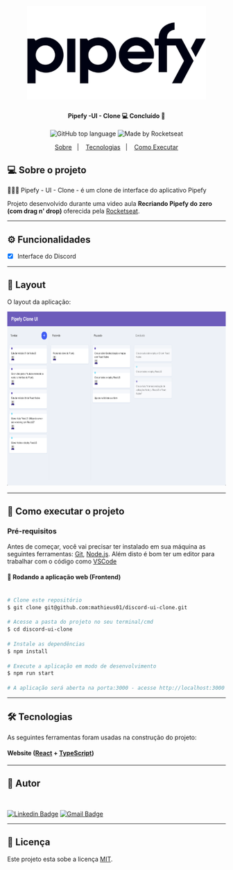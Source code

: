 <h1 align="center">
	<img alt="NextLevelWeek" title="#NextLevelWeek" src="./.github/logo.png" style="height: 216px;" />
</h1>

<h4 align="center"> 
	Pipefy -UI - Clone 💻 Concluído 🚀 
</h4>

<p align="center">
  <img alt="GitHub top language" src="https://img.shields.io/badge/typescript-95.3%25-blue">
  <img alt="Made by Rocketseat" src="https://img.shields.io/badge/made%20by-Rocketseat-blueviolet">
</p>

<p align="center">
  <a href="#bookmark-sobre">Sobre</a>&nbsp;&nbsp;&nbsp;|&nbsp;&nbsp;&nbsp;
  <a href="#rocket-tecnologias">Tecnologias</a>&nbsp;&nbsp;&nbsp;|&nbsp;&nbsp;&nbsp;
  <a href="#boom-como-executar">Como Executar</a>
</p>

## 💻 Sobre o projeto

👨🏽‍💻 Pipefy - UI - Clone - é um clone de interface do aplicativo Pipefy

Projeto desenvolvido durante uma video aula **Recriando Pipefy do zero (com drag n' drop)** oferecida pela [Rocketseat](https://www.youtube.com/watch?v=awRtgpRsdTQ&t=1865s).

---

## ⚙️ Funcionalidades

- [x] Interface do Discord

---

## 🎨 Layout

O layout da aplicação:

<p align="center">
	<img alt="NextLevelWeek" title="#NextLevelWeek" src="./.github/dashboard.png" style="height: 400px;" />
</p>

---

## 🚀 Como executar o projeto

### Pré-requisitos

Antes de começar, você vai precisar ter instalado em sua máquina as seguintes ferramentas:
[Git](https://git-scm.com), [Node.js](https://nodejs.org/en/).
Além disto é bom ter um editor para trabalhar com o código como [VSCode](https://code.visualstudio.com/)

#### 🧭 Rodando a aplicação web (Frontend)

```bash

# Clone este repositório
$ git clone git@github.com:mathieus01/discord-ui-clone.git

# Acesse a pasta do projeto no seu terminal/cmd
$ cd discord-ui-clone

# Instale as dependências
$ npm install

# Execute a aplicação em modo de desenvolvimento
$ npm run start

# A aplicação será aberta na porta:3000 - acesse http://localhost:3000

```

---

## 🛠 Tecnologias

As seguintes ferramentas foram usadas na construção do projeto:

#### **Website** ([React](https://reactjs.org/) + [TypeScript](https://www.typescriptlang.org/))

---

## 🦸 Autor

 <img style="border-radius: 50%;" src="https://instagram.fbsb10-1.fna.fbcdn.net/v/t51.2885-15/e35/75388583_146956426561379_7918283599763404264_n.jpg?_nc_ht=instagram.fbsb10-1.fna.fbcdn.net&_nc_cat=111&_nc_ohc=H4L5xlLdW78AX8YA1tX&_nc_tp=18&oh=0dedc2d0a58e2efa33633c88e8c62740&oe=5F9955AE" width="100px;" alt=""/>

[![Linkedin Badge](https://img.shields.io/badge/-Matheus_Nunes-blue?style=flat-square&logo=Linkedin&logoColor=white&link=https://www.linkedin.com/in/mnunesth/)](https://www.linkedin.com/in/tgmarinho/)
[![Gmail Badge](https://img.shields.io/badge/-mathieusnunes@gmail.com-c14438?style=flat-square&logo=Gmail&logoColor=white&link=mailto:mathieusnunes@gmail.com)](mailto:tgmarinho@gmail.com)

---

## 📝 Licença

Este projeto esta sobe a licença [MIT](./LICENSE).
